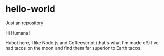 # hello-world
Just an repository

Hi Humans!

Hubot here, I like Node.js and Coffeescript (that's what I'm made of!)
I've had tacos on the moon and find them far superior to Earth tacos.
